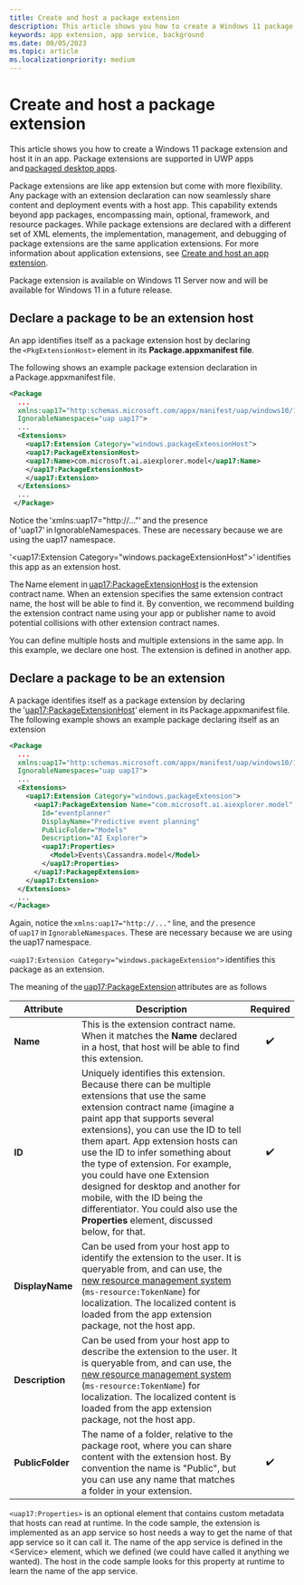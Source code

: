 ```yaml
---
title: Create and host a package extension 
description: This article shows you how to create a Windows 11 package extension and host it in an app. Package extensions are supported in UWP apps and packaged desktop apps.
keywords: app extension, app service, background
ms.date: 00/05/2023
ms.topic: article
ms.localizationpriority: medium
---
```

# Create and host a package extension 

This article shows you how to create a Windows 11 package extension and host it in an app. Package extensions are supported in UWP apps and [packaged desktop apps](/windows/apps/desktop/modernize/#msix-packages). 

Package extensions are like app extension but come with more flexibility. Any package with an extension declaration can now seamlessly share content and deployment events with a host app. This capability extends beyond app packages, encompassing main, optional, framework, and resource packages. While package extensions are declared with a different set of XML elements, the implementation, management, and debugging of package extensions are the same application extensions. For more information about application extensions, see [Create and host an app extension](/windows/uwp/launch-resume/how-to-create-an-extension).

Package extension is available on Windows 11 Server now and will be available for Windows 11 in a future release. 

## Declare a package to be an extension host

An app identifies itself as a package extension host by declaring the `<PkgExtensionHost>` element in its **Package.appxmanifest file**.  

The following shows an example package extension declaration in a Package.appxmanifest file.

```xml
<Package  
  ...  
  xmlns:uap17="http:schemas.microsoft.com/appx/manifest/uap/windows10/17"  
  IgnorableNamespaces="uap uap17">  
  ...  
  <Extensions>  
    <uap17:Extension Category="windows.packageExtensionHost"> 
    <uap17:PackageExtensionHost> 
    <uap17:Name>com.microsoft.ai.aiexplorer.model</uap17:Name> 
    </uap17:PackageExtensionHost> 
    </uap17:Extension> 
  </Extensions>  
  ...  
 </Package> 
```

Notice the 'xmlns:uap17="http://..."' and the presence of 'uap17' in IgnorableNamespaces. These are necessary because we are using the uap17 namespace.

'<uap17:Extension Category="windows.packageExtensionHost">' identifies this app as an extension host. 

The Name element in <uap17:PackageExtensionHost> is the extension contract name. When an extension specifies the same extension contract name, the host will be able to find it. By convention, we recommend building the extension contract name using your app or publisher name to avoid potential collisions with other extension contract names. 

You can define multiple hosts and multiple extensions in the same app. In this example, we declare one host. The extension is defined in another app. 



## Declare a package to be an extension 

A package identifies itself as a package extension by declaring the '<uap17:PackageExtensionHost>' element in its Package.appxmanifest file. The following example shows an example package declaring itself as an extension


```xml
<Package  
  ...  
  xmlns:uap17="http:schemas.microsoft.com/appx/manifest/uap/windows10/17"  
  IgnorableNamespaces="uap uap17">  
  ...  
  <Extensions>  
    <uap17:Extension Category="windows.packageExtension">  
      <uap17:PackageExtension Name="com.microsoft.ai.aiexplorer.model"  
        Id="eventplanner"  
        DisplayName="Predictive event planning"  
        PublicFolder="Models" 
        Description="AI Explorer">  
        <uap17:Properties>  
          <Model>Events\Cassandra.model</Model>  
        </uap17:Properties>  
      </uap17:PackagepExtension>  
    </uap17:Extension>  
  </Extensions>  
  ...
</Package>
```

Again, notice the `xmlns:uap17="http://..."` line, and the presence of `uap17` in `IgnorableNamespaces`. These are necessary because we are using the uap17 namespace. 

`<uap17:Extension Category="windows.packageExtension">` identifies this package as an extension. 

The meaning of the <uap17:PackageExtension> attributes are as follows

|Attribute|Description|Required|
|---------|-----------|:------:|
|**Name**|This is the extension contract name. When it matches the **Name** declared in a host, that host will be able to find this extension.| :heavy_check_mark: |
|**ID**| Uniquely identifies this extension. Because there can be multiple extensions that use the same extension contract name (imagine a paint app that supports several extensions), you can use the ID to tell them apart. App extension hosts can use the ID to infer something about the type of extension. For example, you could have one Extension designed for desktop and another for mobile, with the ID being the differentiator. You could also use the **Properties** element, discussed below, for that.| :heavy_check_mark: |
|**DisplayName**| Can be used from your host app to identify the extension to the user. It is queryable from, and can use, the [new resource management system](../app-resources/using-mrt-for-converted-desktop-apps-and-games.md) (`ms-resource:TokenName`) for localization. The localized content is loaded from the app extension package, not the host app. | |
|**Description** | Can be used from your host app to describe the extension to the user. It is queryable from, and can use, the [new resource management system](../app-resources/using-mrt-for-converted-desktop-apps-and-games.md) (`ms-resource:TokenName`) for localization. The localized content is loaded from the app extension package, not the host app. | |
|**PublicFolder**|The name of a folder, relative to the package root, where you can share content with the extension host. By convention the name is "Public", but you can use any name that matches a folder in your extension.| :heavy_check_mark: |

`<uap17:Properties>` is an optional element that contains custom metadata that hosts can read at runtime. In the code sample, the extension is implemented as an app service so host needs a way to get the name of that app service so it can call it. The name of the app service is defined in the \<Service> element, which we defined (we could have called it anything we wanted). The host in the code sample looks for this property at runtime to learn the name of the app service.
